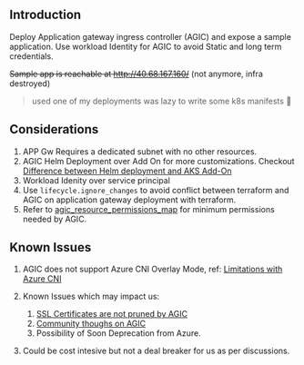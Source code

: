 ## Introduction

Deploy Application gateway ingress controller (AGIC) and expose a sample application. Use workload Identity for AGIC to avoid Static and long term credentials.

~~Sample app is reachable at http://40.68.167.160/~~ (not anymore, infra destroyed)

> used one of my deployments was lazy to write some k8s manifests 🥲

## Considerations

1. APP Gw Requires a dedicated subnet with no other resources.
2. AGIC Helm Deployment over Add On for more customizations. Checkout [Difference between Helm deployment and AKS Add-On](https://learn.microsoft.com/en-us/azure/application-gateway/ingress-controller-overview#difference-between-helm-deployment-and-aks-add-on)
3. Workload Idenity over service principal
4. Use `lifecycle.ignore_changes` to avoid conflict between terraform and AGIC on application gateway deployment with terraform.
5. Refer to [agic_resource_permissions_map](./azure-kubernetes-service/local.tf) for minimum permissions needed by AGIC.

## Known Issues

1. AGIC does not support Azure CNI Overlay Mode, ref: [Limitations with Azure CNI](https://learn.microsoft.com/en-us/azure/aks/azure-cni-overlay?tabs=kubectl#limitations-with-azure-cni-overlay)
2. Known Issues which may impact us:
   1. [SSL Certificates are not pruned by AGIC](https://github.com/Azure/application-gateway-kubernetes-ingress/issues/1488)
   2. [Community thoughs on AGIC](https://github.com/Azure/application-gateway-kubernetes-ingress/issues/725)
   3. Possibility of Soon Deprecation from Azure.

3. Could be cost intesive but not a deal breaker for us as per discussions.